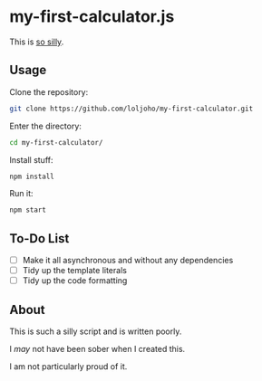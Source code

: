 # my-first-calculator.js

This is [so silly](https://github.com/AceLewis/my_first_calculator.py).

## Usage

Clone the repository:
```bash
git clone https://github.com/loljoho/my-first-calculator.git
```

Enter the directory:
```bash
cd my-first-calculator/
```

Install stuff:
```bash
npm install
```

Run it:
```bash
npm start
```

## To-Do List

 - [ ] Make it all asynchronous and without any dependencies
 - [ ] Tidy up the template literals
 - [ ] Tidy up the code formatting

## About

This is such a silly script and is written poorly.

I _may_ not have been sober when I created this.

I am not particularly proud of it.